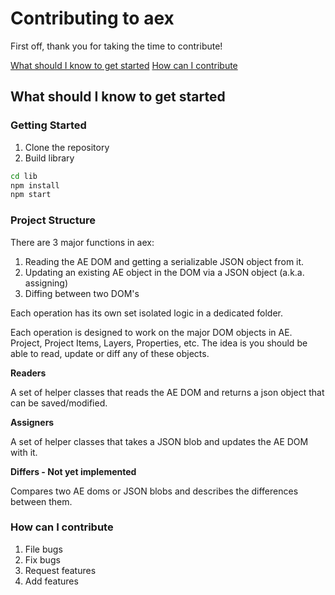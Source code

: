 # Contributing to aex
First off, thank you for taking the time to contribute!

[What should I know to get started](#what-should-I-know-to-get-started)
[How can I contribute](#how-can-i-contribute)

## What should I know to get started
### Getting Started
1. Clone the repository
1. Build library
```bash
cd lib
npm install
npm start
```

### Project Structure
There are 3 major functions in aex: 
1. Reading the AE DOM and getting a serializable JSON object from it.
1. Updating an existing AE object in the DOM via a JSON object (a.k.a. assigning)
1. Diffing between two DOM's

Each operation has its own set isolated logic in a dedicated folder.

Each operation is designed to work on the major DOM objects in AE.  Project, Project Items, Layers, Properties, etc. The idea is you should be able to read, update or diff any of these objects.


**Readers**

A set of helper classes that reads the AE DOM and returns a json object that can be saved/modified.

**Assigners**

A set of helper classes that takes a JSON blob and updates the AE DOM with it.

**Differs - Not yet implemented**

Compares two AE doms or JSON blobs and describes the differences between them.


### How can I contribute
1. File bugs
1. Fix bugs
1. Request features
1. Add features